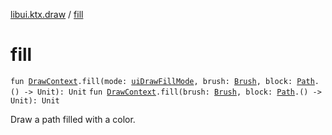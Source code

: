 [libui.ktx.draw](README.md) / [fill](fill.md)

# fill

`fun `[`DrawContext`](../libui.ktx/-draw-context.md)`.fill(mode: `[`uiDrawFillMode`](../libui/ui-draw-fill-mode.md)`, brush: `[`Brush`](-brush/README.md)`, block: `[`Path`](-path/README.md)`.() -> Unit): Unit`
`fun `[`DrawContext`](../libui.ktx/-draw-context.md)`.fill(brush: `[`Brush`](-brush/README.md)`, block: `[`Path`](-path/README.md)`.() -> Unit): Unit`

Draw a path filled with a color.

